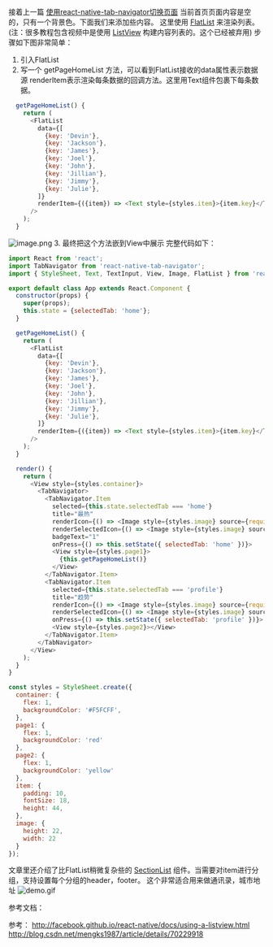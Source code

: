 接着上一篇 [使用react-native-tab-navigator切换页面](http://www.jianshu.com/p/06ad77c1fe34) 
当前首页页面内容是空的，只有一个背景色。下面我们来添加些内容。
这里使用 [FlatList](http://facebook.github.io/react-native/docs/using-a-listview.html) 来渲染列表。(注：很多教程包含视频中是使用 [ListView](http://facebook.github.io/react-native/docs/listview.html) 构建内容列表的。这个已经被弃用)
步骤如下图非常简单：
1. 引入FlatList
2. 写一个 getPageHomeList 方法，可以看到FlatList接收的data属性表示数据源
renderItem表示渲染每条数据的回调方法。这里用Text组件包裹下每条数据。
```javascript
  getPageHomeList() {
    return (
      <FlatList
        data={[
          {key: 'Devin'},
          {key: 'Jackson'},
          {key: 'James'},
          {key: 'Joel'},
          {key: 'John'},
          {key: 'Jillian'},
          {key: 'Jimmy'},
          {key: 'Julie'},
        ]}
        renderItem={({item}) => <Text style={styles.item}>{item.key}</Text>}
      />
    );
  }
```
![image.png](http://upload-images.jianshu.io/upload_images/71414-4f30af489d705534.png?imageMogr2/auto-orient/strip%7CimageView2/2/w/1240)
3. 最终把这个方法嵌到View中展示
完整代码如下：
```javascript
import React from 'react';
import TabNavigator from 'react-native-tab-navigator';
import { StyleSheet, Text, TextInput, View, Image, FlatList } from 'react-native';

export default class App extends React.Component {
  constructor(props) {
    super(props);
    this.state = {selectedTab: 'home'};
  }

  getPageHomeList() {
    return (
      <FlatList
        data={[
          {key: 'Devin'},
          {key: 'Jackson'},
          {key: 'James'},
          {key: 'Joel'},
          {key: 'John'},
          {key: 'Jillian'},
          {key: 'Jimmy'},
          {key: 'Julie'},
        ]}
        renderItem={({item}) => <Text style={styles.item}>{item.key}</Text>}
      />
    );
  }

  render() {
    return (
      <View style={styles.container}>
        <TabNavigator>
          <TabNavigator.Item
            selected={this.state.selectedTab === 'home'}
            title="最热"
            renderIcon={() => <Image style={styles.image} source={require('./res/images/ic_polular.png')} />}
            renderSelectedIcon={() => <Image style={styles.image} source={require('./res/images/ic_polular.png')} />}
            badgeText="1"
            onPress={() => this.setState({ selectedTab: 'home' })}>
            <View style={styles.page1}>
              {this.getPageHomeList()}
            </View>
          </TabNavigator.Item>
          <TabNavigator.Item
            selected={this.state.selectedTab === 'profile'}
            title="趋势"
            renderIcon={() => <Image style={styles.image} source={require('./res/images/ic_trending.png')} />}
            renderSelectedIcon={() => <Image style={styles.image} source={require('./res/images/ic_trending.png')} />}
            onPress={() => this.setState({ selectedTab: 'profile' })}>
            <View style={styles.page2}></View>
          </TabNavigator.Item>
        </TabNavigator>
      </View>
    );
  }
}

const styles = StyleSheet.create({
  container: {
    flex: 1,
    backgroundColor: '#F5FCFF',
  },
  page1: {
    flex: 1,
    backgroundColor: 'red'
  },
  page2: {
    flex: 1,
    backgroundColor: 'yellow'
  },
  item: {
    padding: 10,
    fontSize: 18,
    height: 44,
  },
  image: {
    height: 22,
    width: 22
  }
});
```
文章里还介绍了比FlatList稍微复杂些的 [SectionList](http://facebook.github.io/react-native/docs/sectionlist.html) 组件。当需要对item进行分组，支持设置每个分组的header，footer。
这个非常适合用来做通讯录，城市地址
![demo.gif](http://upload-images.jianshu.io/upload_images/71414-c1a854d8e45b1da0.gif?imageMogr2/auto-orient/strip%7CimageView2/2/w/1240)

参考文档：


参考：
http://facebook.github.io/react-native/docs/using-a-listview.html
http://blog.csdn.net/mengks1987/article/details/70229918
